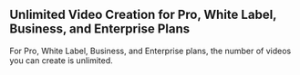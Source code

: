 ## Unlimited Video Creation for Pro, White Label, Business, and Enterprise Plans

For Pro, White Label, Business, and Enterprise plans, the number of videos you can create is unlimited.
